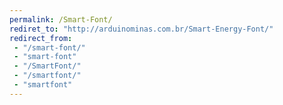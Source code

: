 ```yaml
---
permalink: /Smart-Font/
rediret_to: "http://arduinominas.com.br/Smart-Energy-Font/"
redirect_from:
 - "/smart-font/"
 - "smart-font"
 - "/SmartFont/"
 - "/smartfont/"
 - "smartfont"
---
```

